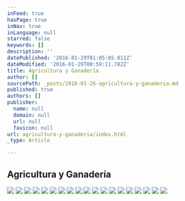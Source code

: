 ```yaml
---
inFeed: true
hasPage: true
inNav: true
inLanguage: null
starred: false
keywords: []
description: ''
datePublished: '2016-01-29T01:05:05.011Z'
dateModified: '2016-01-29T00:59:11.782Z'
title: Agricultura y Ganadería
author: []
sourcePath: _posts/2016-01-26-agricultura-y-ganaderia.md
published: true
authors: []
publisher:
  name: null
  domain: null
  url: null
  favicon: null
url: agricultura-y-ganaderia/index.html
_type: Article

---
```

## Agricultura y Ganadería
![](https://s3-us-west-2.amazonaws.com/the-grid-img/p/50358a9e2436ac718ea653451c0f237165a87392.jpg)
![](https://s3-us-west-2.amazonaws.com/the-grid-img/p/d3db6c6b912468ee0b8a203759101a98580003ec.jpg)
![](https://s3-us-west-2.amazonaws.com/the-grid-img/p/29b052cd438e2cc4701492b07abb43c54a9debb8.jpg)
![](https://s3-us-west-2.amazonaws.com/the-grid-img/p/a9315f50b1738a8bc2abe03f7fc21233ae7d2b3c.jpg)
![](https://s3-us-west-2.amazonaws.com/the-grid-img/p/c63059a05c2a39cef9cccfc523ea014e21a60036.jpg)
![](https://s3-us-west-2.amazonaws.com/the-grid-img/p/1f4c4426e38870864c0665a3514aaef23da9b9d7.jpg)
![](https://s3-us-west-2.amazonaws.com/the-grid-img/p/4533be003107951ebafbb2e1a2ed296d8d306d39.jpg)
![](https://s3-us-west-2.amazonaws.com/the-grid-img/p/1e9de5f58ac7c38b878e406cce08b0ae2205615e.jpg)
![](https://s3-us-west-2.amazonaws.com/the-grid-img/p/020291175de94514fb977a445a5311ae540f3d0c.jpg)
![](https://s3-us-west-2.amazonaws.com/the-grid-img/p/b05422d070d892aac04d0e723fb41e9ab0482f46.jpg)
![](https://s3-us-west-2.amazonaws.com/the-grid-img/p/97a1f6131b2ecd8a77e60bec635f7f7e07891d00.jpg)
![](https://s3-us-west-2.amazonaws.com/the-grid-img/p/2dfc447b7fc9d2e450963685eefb5b48647cfd4b.jpg)
![](https://s3-us-west-2.amazonaws.com/the-grid-img/p/82ba4b0232be020546a8ac437a97f3a3ded34735.jpg)
![](https://s3-us-west-2.amazonaws.com/the-grid-img/p/1df9f5a7edd67c7ab886566e1b645685371167bd.jpg)
![](https://s3-us-west-2.amazonaws.com/the-grid-img/p/83df2ac3c8f89d3bc08fae6940d129deb19bfbff.jpg)
![](https://s3-us-west-2.amazonaws.com/the-grid-img/p/cdf8f4db9d9394d45e8195a74130a9e4236764ae.jpg)
![](https://s3-us-west-2.amazonaws.com/the-grid-img/p/6a1a70b8d140c286e5f4e2ac7e0c69557aacd3d0.jpg)
![](https://s3-us-west-2.amazonaws.com/the-grid-img/p/a8264ad3a62a2a3137bdb7de9c3e66381625c5c2.jpg)
![](https://s3-us-west-2.amazonaws.com/the-grid-img/p/00bd0b6662f3e3aaa4c253bf491576c76b7d4ca2.jpg)